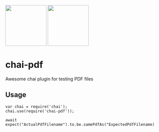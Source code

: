 <img src="https://avatars1.githubusercontent.com/u/1515293?s=280&v=4" height="128"> <img src="https://upload.wikimedia.org/wikipedia/commons/thumb/8/87/PDF_file_icon.svg/833px-PDF_file_icon.svg.png" height="128">
# chai-pdf

Awesome chai plugin for testing PDF files

## Usage

```
var chai = require('chai');
chai.use(require('chai-pdf'));

await expect("ActualPdfFilename").to.be.samePdfAs("ExpectedPdfFilename)
```
